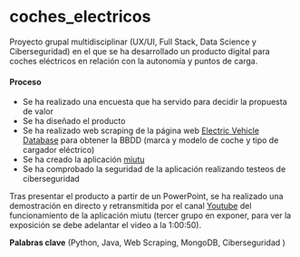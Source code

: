 # coches_electricos

Proyecto grupal multidisciplinar (UX/UI, Full Stack, Data Science y Ciberseguridad) en el que se ha desarrollado un producto digital para coches eléctricos en relación con la autonomía y puntos de carga.

#### Proceso

- Se ha realizado una encuesta que ha servido para decidir la propuesta de valor
- Se ha diseñado el producto
- Se ha realizado web scraping de la página web [Electric Vehicle Database](https://ev-database.org/#sort:path~type~order=.rank~number~desc|range-slider-range:prev~next=0~1200|range-slider-acceleration:prev~next=2~23|range-slider-topspeed:prev~next=110~450|range-slider-battery:prev~next=10~200|range-slider-eff:prev~next=100~300|range-slider-fastcharge:prev~next=0~1500|paging:currentPage=0|paging:number=all) para obtener la BBDD (marca y modelo de coche y tipo de cargador eléctrico)
- Se ha creado la aplicación [miutu](https://miutu-front.herokuapp.com/)
- Se ha comprobado la seguridad de la aplicación realizando testeos de ciberseguridad

Tras presentar el producto a partir de un PowerPoint, se ha realizado una demostración en directo y retransmitida por el canal [Youtube](https://www.youtube.com/watch?v=rdZCj-R7MPM) del funcionamiento de la aplicación miutu (tercer grupo en exponer, para ver la exposición se debe adelantar el video a la 1:00:50).

**Palabras clave** (Python, Java, Web Scraping, MongoDB, Ciberseguridad )
